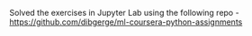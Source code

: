 Solved the exercises in Jupyter Lab using the following repo - https://github.com/dibgerge/ml-coursera-python-assignments
